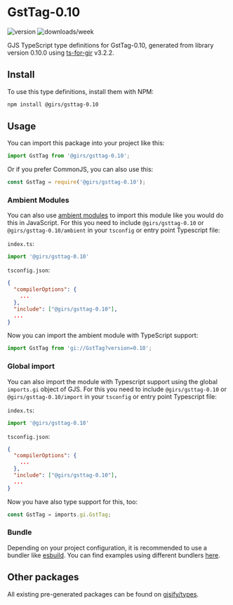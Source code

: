 
# GstTag-0.10

![version](https://img.shields.io/npm/v/@girs/gsttag-0.10)
![downloads/week](https://img.shields.io/npm/dw/@girs/gsttag-0.10)


GJS TypeScript type definitions for GstTag-0.10, generated from library version 0.10.0 using [ts-for-gir](https://github.com/gjsify/ts-for-gir) v3.2.2.


## Install

To use this type definitions, install them with NPM:
```bash
npm install @girs/gsttag-0.10
```

## Usage

You can import this package into your project like this:
```ts
import GstTag from '@girs/gsttag-0.10';
```

Or if you prefer CommonJS, you can also use this:
```ts
const GstTag = require('@girs/gsttag-0.10');
```

### Ambient Modules

You can also use [ambient modules](https://github.com/gjsify/ts-for-gir/tree/main/packages/cli#ambient-modules) to import this module like you would do this in JavaScript.
For this you need to include `@girs/gsttag-0.10` or `@girs/gsttag-0.10/ambient` in your `tsconfig` or entry point Typescript file:

`index.ts`:
```ts
import '@girs/gsttag-0.10'
```

`tsconfig.json`:
```json
{
  "compilerOptions": {
    ...
  },
  "include": ["@girs/gsttag-0.10"],
  ...
}
```

Now you can import the ambient module with TypeScript support: 

```ts
import GstTag from 'gi://GstTag?version=0.10';
```

### Global import

You can also import the module with Typescript support using the global `imports.gi` object of GJS.
For this you need to include `@girs/gsttag-0.10` or `@girs/gsttag-0.10/import` in your `tsconfig` or entry point Typescript file:

`index.ts`:
```ts
import '@girs/gsttag-0.10'
```

`tsconfig.json`:
```json
{
  "compilerOptions": {
    ...
  },
  "include": ["@girs/gsttag-0.10"],
  ...
}
```

Now you have also type support for this, too:

```ts
const GstTag = imports.gi.GstTag;
```

### Bundle

Depending on your project configuration, it is recommended to use a bundler like [esbuild](https://esbuild.github.io/). You can find examples using different bundlers [here](https://github.com/gjsify/ts-for-gir/tree/main/examples).

## Other packages

All existing pre-generated packages can be found on [gjsify/types](https://github.com/gjsify/types).

